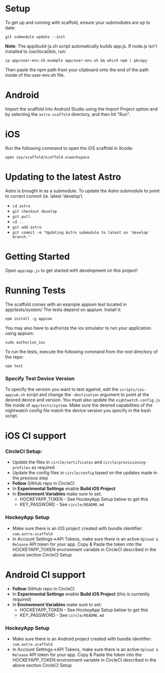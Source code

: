 # Setup

To get up and running with scaffold, ensure your submodules are up to date:

    git submodule update --init

**Note**: The app/build-js.sh script automatically builds app.js.
If node.js isn't installed to /usr/local/bin, run:

    cp app/user-env.sh.example app/user-env.sh && which npm | pbcopy

Then paste the npm path from your clipboard onto the end of the path inside of the user-env.sh file.

# Android

Import the scaffold into Android Studio using the Import Project option and by selecting the
`astro-scaffold` directory, and then hit "Run".

# iOS

Run the following command to open the iOS scaffold in Xcode:

    open ios/scaffold/scaffold.xcworkspace

# Updating to the latest Astro

Astro is brought in as a submodule. To update the Astro submodule to point to correct commit (ie. latest ‘develop’)
- `cd astro`
- `git checkout develop`
- `git pull`
- `cd ..`
- `git add astro`
- `git commit -m "Updating Astro submodule to latest on 'develop' branch."`

# Getting Started

Open `app/app.js` to get started with development on this project!

# Running Tests

The scaffold comes with an example appium test located in app/tests/system/
The tests depend on appium. Install it:

    npm install -g appium

You may also have to authorize the ios simulator to run your application using appium:

    sudo authorize_ios

To run the tests, execute the following command from the root directory of the repo:

    npm test

### Specify Test Device Version

To specify the version you want to test against, edit the `scripts/ios-appium.sh` script and
change the `-destination` argument to point at the desired device and version. You must also
update the `nightwatch-config.js` file inside of `app/tests/system`. Make sure the desired capabilities
of the nightwatch config file match the device version you specify in the bash script.

# iOS CI support

### CircleCI Setup:
- Update the files in `circle/certificates` and `circle/provisioning-profiles` as required
- Update the config files in `circle/config` based on the updates made in the previous step
- **Follow** GitHub repo in CircleCI
- In **Experimental Settings** enable **Build iOS Project**
- In **Environment Variables** make sure to set:
    - HOCKEYAPP_TOKEN - See HockeyApp Setup below to get this
    - KEY_PASSWORD - See `circle/README.md`

### HockeyApp Setup
- Make sure there is an iOS project created with bundle identifier: `com.astro.scaffold`
- In Account Settings->API Tokens, make sure there is an active `Upload & Release` API token for your app. Copy & Paste the token into the HOCKEYAPP_TOKEN environment variable in CircleCI described in the above section CircleCI Setup

# Android CI support
- **Follow** GitHub repo in CircleCI
- In **Experimental Settings** enable **Build iOS Project** (this is currently required)
- In **Environment Variables** make sure to set:
    - HOCKEYAPP_TOKEN - See HockeyApp Setup below to get this
    - KEY_PASSWORD - See `circle/README.md`

### HockeyApp Setup
- Make sure there is an Android project created with bundle identifier: `com.astro.scaffold`
- In Account Settings->API Tokens, make sure there is an active `Upload & Release` API token for your app. Copy & Paste the token into the HOCKEYAPP_TOKEN environment variable in CircleCI described in the above section CircleCI Setup

